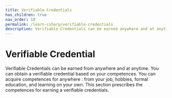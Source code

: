 ```yaml
---
title: Verifiable Credentials
has_children: true
nav_order: 10
permalink: /learn-csharp/verifiable-credentials
description: Verifiable Credentials can be earned anywhere and at anytime. Learn about the requirements to earn a verifiable credentials.
---
```


# Verifiable Credential

Verifiable Credentials can be earned from anywhere and at anytime. You can obtain a verifiable credential based on your competences. You can acquire competences for anywhere : from your job, hobbies, formal education, and learning on your own. This section prescribes the competences for earning a verifiable credentials.